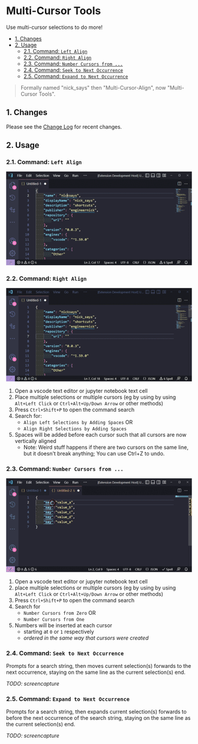 # Multi-Cursor Tools <!-- omit in toc -->

Use multi-cursor selections to do more!

- [1. Changes](#1-changes)
- [2. Usage](#2-usage)
  - [2.1. Command: `Left Align`](#21-command-left-align)
  - [2.2. Command: `Right Align`](#22-command-right-align)
  - [2.3. Command: `Number Cursors from ...`](#23-command-number-cursors-from-)
  - [2.4. Command: `Seek to Next Occurrence`](#24-command-seek-to-next-occurrence)
  - [2.5. Command: `Expand to Next Occurrence`](#25-command-expand-to-next-occurrence)

> Formally named "nick_says" then "Multi-Cursor-Align", now "Multi-Cursor
> Tools".

## 1. Changes

Please see the [Change Log](./CHANGELOG.md) for recent changes.

## 2. Usage

### 2.1. Command: `Left Align`

![Left Align](./readme_extras/demo_left_align.gif)

### 2.2. Command: `Right Align`

![Right Align](./readme_extras/demo_right_align.gif)

1. Open a vscode text editor or jupyter notebook text cell
2. Place multiple selections or multiple cursors (eg by using by using `Alt+Left Click` or `Ctrl+Alt+Up/Down Arrow` or other methods)
3. Press `Ctrl+Shift+P` to open the command search
4. Search for:
   - `Align Left Selections by Adding Spaces` OR
   - `Align Right Selections by Adding Spaces`
5. Spaces will be added before each cursor such that all cursors are now vertically aligned
   - Note: Weird stuff happens if there are two cursors on the same line, but it doesn't break anything; You can use Ctrl+Z to undo.

### 2.3. Command: `Number Cursors from ...`

![Right Align](./readme_extras/demo_number_cursors.gif)

1. Open a vscode text editor or jupyter notebook text cell
2. place multiple selections or multiple cursors (eg by using by using `Alt+Left Click` or `Ctrl+Alt+Up/Down Arrow` or other methods)
3. Press `Ctrl+Shift+P` to open the command search
4. Search for
   - `Number Cursors from Zero` OR
   - `Number Cursors from One`
5. Numbers will be inserted at each cursor
   - starting at `0` or `1` respectively
   - *ordered in the same way that cursors were created*

### 2.4. Command: `Seek to Next Occurrence`

Prompts for a search string, then moves current selection(s) forwards to the next occurrence, staying on the same line as the current selection(s) end.

*TODO: screencapture*

### 2.5. Command: `Expand to Next Occurrence`

Prompts for a search string, then expands current selection(s) forwards to before the next occurrence of the search string, staying on the same line as the current selection(s) end.

*TODO: screencapture*